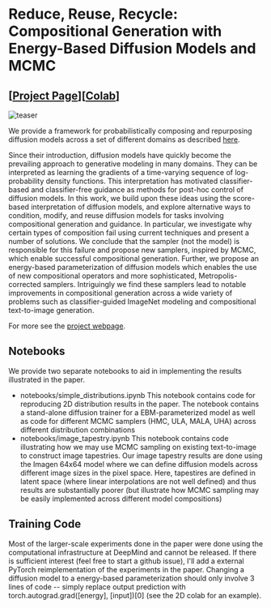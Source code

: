 # Reduce, Reuse, Recycle: Compositional Generation with Energy-Based Diffusion Models and MCMC
## [<a href="https://energy-based-model.github.io/reduce-reuse-recycle/" target="_blank">Project Page</a>][<a href="https://energy-based-model.github.io/reduce-reuse-recycle/" target="_blank">Colab</a>]

![teaser](imgs/teaser.jpg)

We provide a framework for probabilistically composing and repurposing diffusion models across a set of different domains as described <a href="https://energy-based-model.github.io/reduce-reuse-recycle/" target="_blank">here</a>.

[//]: # (### Abstract)
Since their introduction, diffusion models have quickly become the prevailing approach to generative modeling in many domains. They can be interpreted as learning the gradients of a time-varying sequence of log-probability density functions. This interpretation has motivated classifier-based and classifier-free guidance as methods for post-hoc control of diffusion models. In this work, we build upon these ideas using the score-based interpretation of diffusion models, and explore alternative ways to condition, modify, and reuse diffusion models for tasks involving compositional generation and guidance. In particular, we investigate why certain types of composition fail using current techniques and present a number of solutions. We conclude that the sampler (not the model) is responsible for this failure and propose new samplers, inspired by MCMC, which enable successful compositional generation. Further, we propose an energy-based parameterization of diffusion models which enables the use of new compositional operators and more sophisticated, Metropolis-corrected samplers. Intriguingly we find these samplers lead to notable improvements in compositional generation across a wide variety of problems such as classifier-guided ImageNet modeling and compositional text-to-image generation.


For more see the [project webpage](https://energy-based-model.github.io/reduce-reuse-recycle/).

## Notebooks

We provide two separate notebooks to aid in implementing the results illustrated in the paper. 

* notebooks/simple_distributions.ipynb This notebook contains code for reproducing 2D distribution results in the paper. The notebook contains a stand-alone diffusion trainer for a EBM-parameterized model as well as code for different MCMC samplers (HMC, ULA, MALA, UHA) across different distribution combinations
* notebooks/image_tapestry.ipynb This notebook contains code illustrating how we may use MCMC sampling on existing text-to-image to construct image tapestries. Our image tapestry results are done using the Imagen 64x64 model where we can define diffusion models across different image sizes in the pixel space. Here, tapestires are defined in latent space (where linear interpolations are not well defined) and thus results are substantially poorer (but illustrate how MCMC sampling may be easily implemented across different model compositions)

## Training Code

Most of the larger-scale experiments done in the paper were done using the computational infrastructure at DeepMind and cannot be released. If there is sufficient interest (feel free to start a github issue), I'll add a external PyTorch reimplementation of the experiments in the paper. Changing a diffusion model to a energy-based parameterization should only involve 3 lines of code -- simply replace output prediction with torch.autograd.grad([energy], [input])[0] (see the 2D colab for an example).
